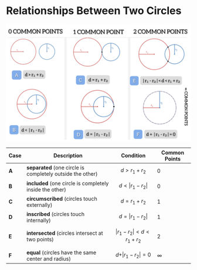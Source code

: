 # Relationships Between Two Circles

![Two circles relationships](https://raw.githubusercontent.com/damianc/math-notes/refs/heads/master/_images/anal-geom/circle/two-circles-relationships.jpg)

| Case | Description | Condition |  Common Points |
|--|--|--|--|
| **A** | **separated** (one circle is completely outside the other) | $$d \gt r_1 + r_2$$ | 0 |
| **B** | **included** (one circle is completely inside the other) | $$d \lt \vert r_1-r_2 \vert$$ | 0 |
| **C** | **circumscribed** (circles touch externally) | $$d = r_1 + r_2$$ | 1 |
| **D** | **inscribed** (circles touch internally) | $$d = \vert r_1 - r_2 \vert$$ | 1 |
| **E** | **intersected** (circles intersect at two points) | $$\vert r_1 - r_2 \vert \lt d \lt r_1 + r_2$$ | 2 |
| **F** | **equal** (circles have the same center and radius) | $$d + \vert r_1 - r_2 \vert = 0$$ | $\infty$ |
